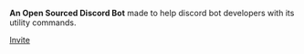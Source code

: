**An Open Sourced Discord Bot** made to help discord bot developers with its utility commands.

[Invite](https://discord.com/oauth2/authorize?client_id=1242474432119836683&permissions=0&scope=bot+applications.commands)